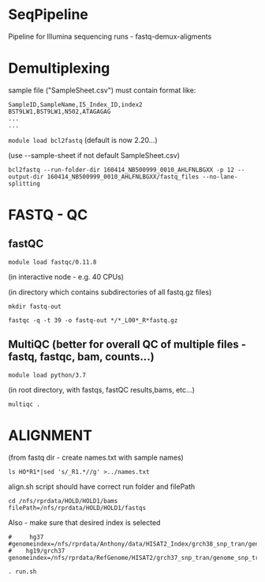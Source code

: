 # SeqPipeline
Pipeline for Illumina sequencing runs - fastq-demux-aligments

# Demultiplexing
sample file ("SampleSheet.csv") must contain format like:

```
SampleID,SampleName,I5_Index_ID,index2
BST9LW1,BST9LW1,N502,ATAGAGAG
...
...
```

`module load bcl2fastq`  (default is now 2.20...)

(use --sample-sheet if not default SampleSheet.csv)

`bcl2fastq --run-folder-dir 160414_NB500999_0010_AHLFNLBGXX -p 12 --output-dir 160414_NB500999_0010_AHLFNLBGXX/fastq_files --no-lane-splitting`




# FASTQ - QC
## fastQC
`module load fastqc/0.11.8`

(in interactive node - e.g. 40 CPUs)

(in directory which contains subdirectories of all fastq.gz files)

`mkdir fastq-out`

`fastqc -q -t 39 -o fastq-out */*_L00*_R*fastq.gz`

## MultiQC  (better for overall QC of multiple files - fastq, fastqc, bam, counts...)
`module load python/3.7`

(in root directory, with fastqs, fastQC results,bams, etc...)

`multiqc .`

# ALIGNMENT
(from fastq dir - create names.txt with sample names)

 `ls HO*R1*|sed 's/_R1.*//g' >../names.txt`
 
 align.sh script should have correct run folder and filePath
 ```#Update these if copied from another directory
cd /nfs/rprdata/HOLD/HOLD1/bams
filePath=/nfs/rprdata/HOLD/HOLD1/fastqs
```

Also - make sure that desired index is selected
```
#     hg37
#genomeindex=/nfs/rprdata/Anthony/data/HISAT2_Index/grch38_snp_tran/genome_snp_tran
#    hg19/grch37
genomeindex=/nfs/rprdata/RefGenome/HISAT2/grch37_snp_tran/genome_snp_tran
```

``` mkdir bams
. run.sh
```


